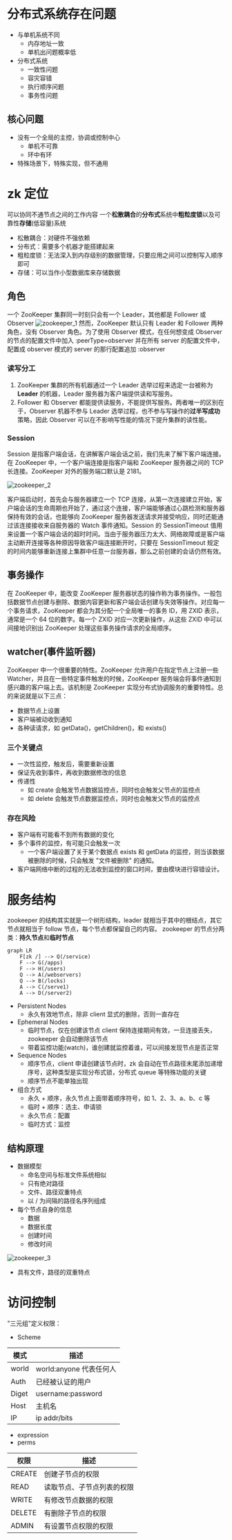 # 分布式系统存在问题
- 与单机系统不同 
    - 内存地址一致 
    - 单机出问题概率低 
- 分布式系统 
    - 一致性问题 
    - 容灾容错 
    - 执行顺序问题 
    - 事务性问题

## 核心问题
- 没有一个全局的主控，协调或控制中心 
    - 单机不可靠 
    - 环中有环 
- 特殊场景下，特殊实现，但不通用

# zk 定位
可以协同不通节点之间的工作内容
一个**松散耦合**的**分布式**系统中**粗粒度锁**以及可靠性**存储**(低容量)系统
- 松散耦合：对硬件不强依赖
- 分布式：需要多个机器才能搭建起来
- 粗粒度锁：无法深入到内存级别的数据管理，只要应用之间可以控制写入顺序即可
- 存储：可以当作小型数据库来存储数据

## 角色
一个 ZooKeeper 集群同一时刻只会有一个 Leader，其他都是 Follower 或 Observer
![zookeeper_1](/images/zookeeper_1.png)
然而，ZooKeeper 默认只有 Leader 和 Follower 两种角色，没有 Observer 角色。为了使用 Observer 模式，在任何想变成 Observer 的节点的配置文件中加入 :peerType=observer 并在所有 server 的配置文件中，配置成 observer 模式的 server 的那行配置追加 :observer

### 读写分工
1. ZooKeeper 集群的所有机器通过一个 Leader 选举过程来选定一台被称为 **Leader** 的机器，Leader 服务器为客户端提供读和写服务。
2. Follower 和 Observer 都能提供读服务，不能提供写服务。两者唯一的区别在于，Observer 机器不参与 Leader 选举过程，也不参与写操作的**过半写成功**策略，因此 Observer 可以在不影响写性能的情况下提升集群的读性能。

### Session
Session 是指客户端会话，在讲解客户端会话之前，我们先来了解下客户端连接。在 ZooKeeper 中，一个客户端连接是指客户端和 ZooKeeper 服务器之间的 TCP 长连接。ZooKeeper 对外的服务端口默认是 2181。

![zookeeper_2](/images/zookeeper_2.png)

客户端启动时，首先会与服务器建立一个 TCP 连接，从第一次连接建立开始，客户端会话的生命周期也开始了，通过这个连接，客户端能够通过心跳检测和服务器保持有效的会话，也能够向 ZooKeeper 服务器发送请求并接受响应，同时还能通过该连接接收来自服务器的 Watch 事件通知。Session 的 SessionTimeout 值用来设置一个客户端会话的超时时间。当由于服务器压力太大、网络故障或是客户端主动断开连接等各种原因导致客户端连接断开时，只要在 SessionTimeout 规定的时间内能够重新连接上集群中任意一台服务器，那么之前创建的会话仍然有效。

## 事务操作
在 ZooKeeper 中，能改变 ZooKeeper 服务器状态的操作称为事务操作。一般包括数据节点创建与删除、数据内容更新和客户端会话创建与失效等操作。对应每一个事务请求，ZooKeeper 都会为其分配一个全局唯一的事务 ID，用 ZXID 表示，通常是一个 64 位的数字。每一个 ZXID 对应一次更新操作，从这些 ZXID 中可以间接地识别出 ZooKeeper 处理这些事务操作请求的全局顺序。

## watcher(事件监听器)
ZooKeeper 中一个很重要的特性。ZooKeeper 允许用户在指定节点上注册一些 Watcher，并且在一些特定事件触发的时候，ZooKeeper 服务端会将事件通知到感兴趣的客户端上去。该机制是 ZooKeeper 实现分布式协调服务的重要特性。总的来说就是以下三点：
- 数据节点上设置 
- 客户端被动收到通知 
- 各种读请求，如 getData()，getChildren()，和 exists()

### 三个关键点 
- 一次性监控，触发后，需要重新设置 
- 保证先收到事件，再收到数据修改的信息 
- 传递性 
    - 如 create 会触发节点数据监控点，同时也会触发父节点的监控点 
    - 如 delete 会触发节点数据监控点，同时也会触发父节点的监控点

### 存在风险
- 客户端有可能看不到所有数据的变化 
- 多个事件的监控，有可能只会触发一次 
    - 一个客户端设置了关于某个数据点 exists 和 getData 的监控，则当该数据被删除的时候，只会触发 "文件被删除" 的通知。 
- 客户端网络中断的过程的无法收到监控的窗口时间，要由模块进行容错设计。

# 服务结构
zookeeper 的结构其实就是一个树形结构，leader 就相当于其中的根结点，其它节点就相当于 follow 节点，每个节点都保留自己的内容。
zookeeper 的节点分两类：**持久节点**和**临时节点**

```
graph LR
    F[zk /] --> Q(/service)
    F --> G(/apps)
    F --> H(/users)
    Q --> A(/webservers)
    Q --> B(/locks)
    A --> C(/serve1)
    A --> D(/server2)
```

- Persistent Nodes 
    - 永久有效地节点，除非 client 显式的删除，否则一直存在 
- Ephemeral Nodes 
    - 临时节点，仅在创建该节点 client 保持连接期间有效，一旦连接丢失，zookeeper 会自动删除该节点 
    - 带着监控功能(watch)，谁创建就监控着谁，可以间接发现节点是否正常
- Sequence Nodes
    - 顺序节点，client 申请创建该节点时，zk 会自动在节点路径末尾添加递增序号，这种类型是实现分布式锁，分布式 queue 等特殊功能的关键
    - 顺序节点不能单独出现
- 组合方式
    - 永久 + 顺序，永久节点上面带着顺序符号，如 1、2、3、a、b、c 等
    - 临时 + 顺序：选主、申请锁
    - 永久节点：配置
    - 临时方式：监控

## 结构原理
- 数据模型
    - 命名空间与标准文件系统相似
    - 只有绝对路径
    - 文件、路径双重特点
    - 以 / 为间隔的路径名序列组成 
- 每个节点自身的信息 
    - 数据 
    - 数据长度 
    - 创建时间 
    - 修改时间

![zookeeper_3](/images/zookeeper_3.png)
- 具有文件，路径的双重特点

# 访问控制
"三元组"定义权限：
- Scheme

模式 | 描述
---|---
world | world:anyone 代表任何人
Auth | 已经被认证的用户
Diget | username:password
Host | 主机名
IP | ip addr/bits

- expression
- perms

权限 | 描述
---|---
CREATE | 创建子节点的权限
READ | 读取节点、子节点列表的权限
WRITE | 有修改节点数据的权限
DELETE | 有删除子节点的权限
ADMIN | 有设置节点权限的权限
